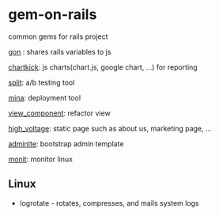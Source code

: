 # gem-on-rails
common gems for rails project


[gon](https://github.com/gazay/gon) : shares rails variables to js

[chartkick](https://github.com/ankane/chartkick): js charts(chart.js, google chart, ...) for reporting 

[split](https://github.com/splitrb/split): a/b testing tool

[mina](https://github.com/mina-deploy/mina): deployment tool

[view_component](https://github.com/github/view_component): refactor view

[high_voltage](https://github.com/thoughtbot/high_voltage): static page such as about us, marketing page, ...

[adminlte](https://adminlte.io/): bootstrap admin template

[monit](https://github.com/arnaudsj/monit): monitor linux


## Linux
- logrotate - rotates, compresses, and mails system logs
